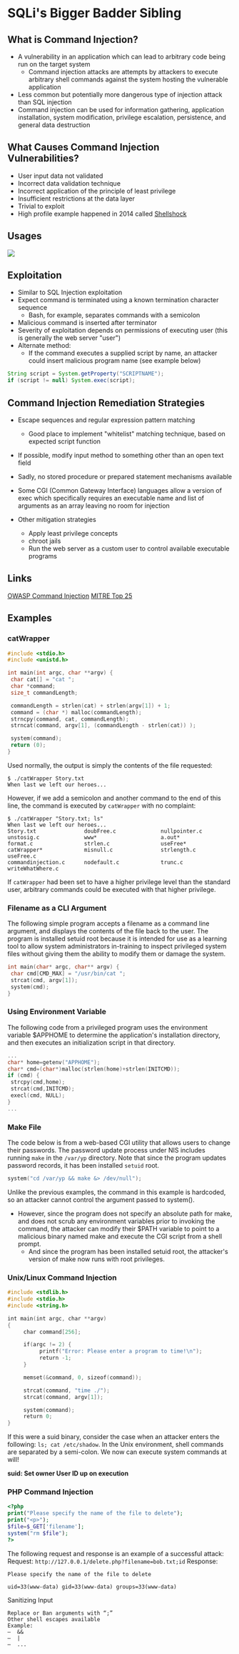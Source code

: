 # SQLi's Bigger Badder Sibling

## What is Command Injection?
- A vulnerability in an application which can lead to arbitrary code being run on the target system
	- Command injection attacks are attempts by attackers to execute arbitrary shell commands against the system hosting the vulnerable application
- Less common but potentially more dangerous type of injection attack than SQL injection
- Command injection can be used for information gathering, application installation, system modification, privilege escalation, persistence, and general data destruction

## What Causes Command Injection Vulnerabilities?
 - User input data not validated
- Incorrect data validation technique
- Incorrect application of the principle of least privilege
- Insufficient restrictions at the data layer
- Trivial to exploit
- High profile example happened in 2014 called [Shellshock](https://en.wikipedia.org/wiki/Shellshock_(software_bug))

## Usages
![](Pasted%20image%2020240325144243.png)

## Exploitation
- Similar to SQL Injection exploitation
- Expect command is terminated using a known termination character sequence
	- Bash, for example, separates commands with a semicolon
- Malicious command is inserted after terminator
- Severity of exploitation depends on permissions of executing user (this is generally the web server "user")
- Alternate method:
	- If the command executes a supplied script by name, an attacker could insert malicious program name (see example below)
```java
String script = System.getProperty("SCRIPTNAME");  
if (script != null) System.exec(script);
```

## Command Injection Remediation Strategies
- Escape sequences and regular expression pattern matching
	- Good place to implement "whitelist" matching technique, based on expected script function
- If possible, modify input method to something other than an open text field
- Sadly, no stored procedure or prepared statement mechanisms available
- Some CGI (Common Gateway Interface) languages allow a version of exec which specifically requires an executable name and list of arguments as an array leaving no room for injection

- Other mitigation strategies
	- Apply least privilege concepts
	- chroot jails
	- Run the web server as a custom user to control available executable programs

## Links
[OWASP Command Injection](https://owasp.org/www-community/attacks/Command_Injection)
[MITRE Top 25]([http://cwe.mitre.org/top25/index.html#CWE-78](http://cwe.mitre.org/top25/index.html))


## Examples
### catWrapper
```c
#include <stdio.h>
#include <unistd.h>

int main(int argc, char **argv) {
 char cat[] = "cat ";
 char *command;
 size_t commandLength;

 commandLength = strlen(cat) + strlen(argv[1]) + 1;
 command = (char *) malloc(commandLength);
 strncpy(command, cat, commandLength);
 strncat(command, argv[1], (commandLength - strlen(cat)) );

 system(command);
 return (0);
}
```

Used normally, the output is simply the contents of the file requested:
```cli
$ ./catWrapper Story.txt
When last we left our heroes...
```

However, if we add a semicolon and another command to the end of this line, the command is executed by `catWrapper` with no complaint:
```cli
$ ./catWrapper "Story.txt; ls"
When last we left our heroes...
Story.txt               doubFree.c              nullpointer.c
unstosig.c              www*                    a.out*
format.c                strlen.c                useFree*
catWrapper*             misnull.c               strlength.c             useFree.c
commandinjection.c      nodefault.c             trunc.c                 writeWhatWhere.c
```
If `catWrapper` had been set to have a higher privilege level than the standard user, arbitrary commands could be executed with that higher privilege.

### Filename as a CLI Argument
   The following simple program accepts a filename as a command line argument, and displays the contents of the file back to the user. The program is installed setuid root because it is intended for use as a learning tool to allow system administrators in-training to inspect privileged system files without giving them the ability to modify them or damage the system.
```c
int main(char* argc, char** argv) {
 char cmd[CMD_MAX] = "/usr/bin/cat ";
 strcat(cmd, argv[1]);
 system(cmd);
}
```

### Using Environment Variable
   The following code from a privileged program uses the environment variable $APPHOME to determine the application's installation directory, and then executes an initialization script in that directory.
```c
...
char* home=getenv("APPHOME");
char* cmd=(char*)malloc(strlen(home)+strlen(INITCMD));
if (cmd) {
 strcpy(cmd,home);
 strcat(cmd,INITCMD);
 execl(cmd, NULL);
}
...
```

### Make File
The code below is from a web-based CGI utility that allows users to change their passwords. The password update process under NIS includes running `make` in the `/var/yp` directory. Note that since the program updates password records, it has been installed `setuid` root.
```c
system("cd /var/yp && make &> /dev/null");
```
Unlike the previous examples, the command in this example is hardcoded, so an attacker cannot control the argument passed to system(). 
- However, since the program does not specify an absolute path for make, and does not scrub any environment variables prior to invoking the command, the attacker can modify their $PATH variable to point to a malicious binary named make and execute the CGI script from a shell prompt. 
	- And since the program has been installed setuid root, the attacker's version of make now runs with root privileges.

### Unix/Linux Command Injection
```c
#include <stdlib.h>
#include <stdio.h>
#include <string.h>

int main(int argc, char **argv)
{
     char command[256];

     if(argc != 2) {
          printf("Error: Please enter a program to time!\n");
          return -1;
     }

     memset(&command, 0, sizeof(command));

     strcat(command, "time ./");
     strcat(command, argv[1]);

     system(command);
     return 0;
}
```
If this were a suid binary, consider the case when an attacker enters the following: `ls; cat /etc/shadow`. In the Unix environment, shell commands are separated by a semi-colon. We now can execute system commands at will!

 **suid: Set owner User ID up on execution**

### PHP Command Injection
```php
<?php
print("Please specify the name of the file to delete");
print("<p>");
$file=$_GET['filename'];
system("rm $file");
?>
```
The following request and response is an example of a successful attack:
Request: 
`http://127.0.0.1/delete.php?filename=bob.txt;id`
Response:
```
Please specify the name of the file to delete

uid=33(www-data) gid=33(www-data) groups=33(www-data)
```
Sanitizing Input
```
Replace or Ban arguments with “;”
Other shell escapes available
Example:
–  &&
–  |
–  ...
```